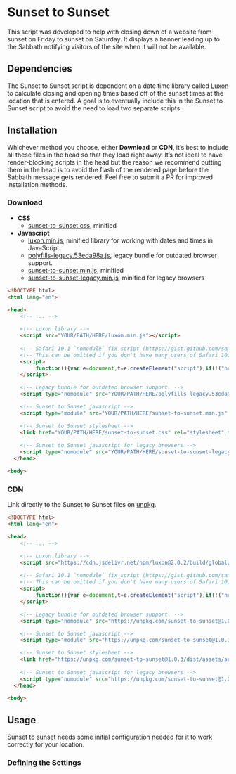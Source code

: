 # Sunset to Sunset
This script was developed to help with closing down of a website from sunset on Friday to sunset on Saturday. It displays a banner leading up to the Sabbath notifying visitors of the site when it will not be available.

## Dependencies
The Sunset to Sunset script is dependent on a date time library called [Luxon](https://moment.github.io/luxon/#/) to calculate closing and opening times based off of the sunset times at the location that is entered. A goal is to eventually include this in the Sunset to Sunset script to avoid the need to load two separate scripts.

## Installation
Whichever method you choose, either **Download** or **CDN**, it’s best to include all these files in the head so that they load right away. It’s not ideal to have render-blocking scripts in the head but the reason we recommend putting them in the head is to avoid the flash of the rendered page before the Sabbath message gets rendered. Feel free to submit a PR for improved installation methods.

### Download
- **CSS**
  - [sunset-to-sunset.css](https://unpkg.com/sunset-to-sunset@1.0.3/dist/assets/sunset-to-sunset.css), minified
- **Javascript**
  - [luxon.min.js](https://cdn.jsdelivr.net/npm/luxon@2.0.2/build/global/luxon.min.js), minified library for working with dates and times in JavaScript.
  - [polyfills-legacy.53eda98a.js](https://unpkg.com/sunset-to-sunset@1.0.3/dist/assets/polyfills-legacy.53eda98a.js), legacy bundle for outdated browser support.
  - [sunset-to-sunset.min.js](https://unpkg.com/sunset-to-sunset@1.0.3/dist/assets/sunset-to-sunset.min.js), minified
  - [sunset-to-sunset-legacy.min.js](https://unpkg.com/sunset-to-sunset@1.0.3/dist/assets/sunset-to-sunset-legacy.min.js), minified for legacy browsers

``` html
<!DOCTYPE html>
<html lang="en">

<head>
	<!-- ... -->

	<!-- Luxon library -->
	<script src="YOUR/PATH/HERE/luxon.min.js"></script>
	
	<!-- Safari 10.1 `nomodule` fix script (https://gist.github.com/samthor/64b114e4a4f539915a95b91ffd340acc) -->
	<!-- This can be omitted if you don't have many users of Safari 10.1 in your target audience. -->
	<script>
		!function(){var e=document,t=e.createElement("script");if(!("noModule"in t)&&"onbeforeload"in t){var n=!1;e.addEventListener("beforeload",function(e){if(e.target===t)n=!0;else if(!e.target.hasAttribute("nomodule")||!n)return;e.preventDefault()},!0),t.type="module",t.src=".",e.head.appendChild(t),t.remove()}}();
	</script>

	<!-- Legacy bundle for outdated browser support. -->
	<script type="nomodule" src="YOUR/PATH/HERE/polyfills-legacy.53eda98a.js"></script>

	<!-- Sunset to Sunset javascript -->
	<script type="module" src="YOUR/PATH/HERE/sunset-to-sunset.min.js" crossorigin></script>

	<!-- Sunset to Sunset stylesheet -->
	<link href="YOUR/PATH/HERE/sunset-to-sunset.css" rel="stylesheet" media="print" onload="this.media='all'">
	
	<!-- Sunset to Sunset javascript for legacy browsers -->
	<script type="nomodule" src="YOUR/PATH/HERE/sunset-to-sunset-legacy.min.js"></script>
  </head>

<body>
```

### CDN
Link directly to the Sunset to Sunset files on [unpkg](https://unpkg.com/).
``` html
<!DOCTYPE html>
<html lang="en">

<head>
	<!-- ... -->

	<!-- Luxon library -->
	<script src="https://cdn.jsdelivr.net/npm/luxon@2.0.2/build/global/luxon.min.js"></script>
	
	<!-- Safari 10.1 `nomodule` fix script (https://gist.github.com/samthor/64b114e4a4f539915a95b91ffd340acc) -->
	<!-- This can be omitted if you don't have many users of Safari 10.1 in your target audience. -->
	<script>
		!function(){var e=document,t=e.createElement("script");if(!("noModule"in t)&&"onbeforeload"in t){var n=!1;e.addEventListener("beforeload",function(e){if(e.target===t)n=!0;else if(!e.target.hasAttribute("nomodule")||!n)return;e.preventDefault()},!0),t.type="module",t.src=".",e.head.appendChild(t),t.remove()}}();
	</script>

	<!-- Legacy bundle for outdated browser support. -->
	<script type="nomodule" src="https://unpkg.com/sunset-to-sunset@1.0.3/dist/assets/polyfills-legacy.53eda98a.js"></script>

	<!-- Sunset to Sunset javascript -->
	<script type="module" src="https://unpkg.com/sunset-to-sunset@1.0.3/dist/assets/sunset-to-sunset.min.js" crossorigin></script>

	<!-- Sunset to Sunset stylesheet -->
	<link href="https://unpkg.com/sunset-to-sunset@1.0.3/dist/assets/sunset-to-sunset.css" rel="stylesheet" media="print" onload="this.media='all'">
	
	<!-- Sunset to Sunset javascript for legacy browsers -->
	<script type="nomodule" src="https://unpkg.com/sunset-to-sunset@1.0.3/dist/assets/sunset-to-sunset-legacy.min.js"></script>
  </head>

<body>
```


## Usage
Sunset to sunset needs some initial configuration needed for it to work correctly for your location.

### Defining the Settings



